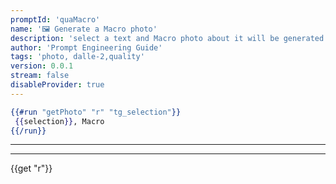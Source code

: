 ```yaml
---
promptId: 'quaMacro'
name: '🖼️ Generate a Macro photo'
description: 'select a text and Macro photo about it will be generated using Dalle-2'
author: 'Prompt Engineering Guide'
tags: 'photo, dalle-2,quality'
version: 0.0.1
stream: false
disableProvider: true
---
```

```handlebars
{{#run "getPhoto" "r" "tg_selection"}}
 {{selection}}, Macro
{{/run}}
```
***
***
{{get "r"}}